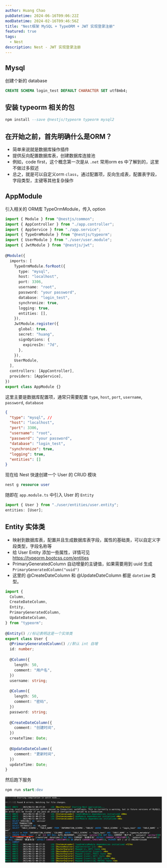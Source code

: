```yaml
---
author: Huang Chao
pubDatetime: 2024-06-16T09:06:22Z
modDatetime: 2024-02-16T09:46:56Z
title: "Nest框架 MySQL + TypeORM + JWT 实现登录注册"
featured: true
tags:
  - Nest
description: Nest - JWT 实现登录注册
---
```


## Mysql

创建个新的 database

```sql
CREATE SCHEMA login_test DEFAULT CHARACTER SET utf8mb4;
```

## 安装 typeorm 相关的包

```sql
npm install --save @nestjs/typeorm typeorm mysql2
```

## 在开始之前，首先明确什么是ORM？

- 简单来说就是数据库操作插件
- 提供反向配置数据库表，创建数据库连接池
- 例如，code first，这个概念第一次是从 `.net` 常用orm es 中了解到的，这里不做过多叙述
- 总之，就是可以自定义orm `class`，通过配置项，反向生成表，配置表字段，字段类型，主键等其他复杂操作

## AppModule

引入相关的 ORM库 TypeOrmModule，传入 option

```ts
import { Module } from "@nestjs/common";
import { AppController } from "./app.controller";
import { AppService } from "./app.service";
import { TypeOrmModule } from "@nestjs/typeorm";
import { UserModule } from "./user/user.module";
import { JwtModule } from "@nestjs/jwt";

@Module({
  imports: [
    TypeOrmModule.forRoot({
      type: "mysql",
      host: "localhost",
      port: 3306,
      username: "root",
      password: "your password",
      database: "login_test",
      synchronize: true,
      logging: true,
      entities: [],
    }),
    JwtModule.register({
      global: true,
      secret: "huang",
      signOptions: {
        expiresIn: "7d",
      },
    }),
    UserModule,
  ],
  controllers: [AppController],
  providers: [AppService],
})
export class AppModule {}
```

这里主要是数据库配置项，通常只需要配置 `type`, `host`, `port`, `username`, `password`, `database`

```json lines
{
  "type": "mysql", //
  "host": "localhost",
  "port": 3306,
  "username": "root",
  "password": "your password",
  "database": "login_test",
  "synchronize": true,
  "logging": true,
  "entities": []
}
```

现在给 Nest 快速创建一个 User 的 CRUD 模块

```sql
nest g resource user
```

随即在 `app.module.ts` 中引入 User 的 `Entity`

```ts
import { User } from "./user/entities/user.entity";
entities: [User];
```

## Entity 实体类

- 映射到数据库表，配置并且生成数据库表字段，属性的基础类，可以自定义字段类型，字段名称等
- 给 User Entity 添加一些属性，详情可见 https://typeorm.bootcss.com/entities
- PrimaryGeneratedColumn 自动增量的主键值，如果需要用到 uuid 生成 `PrimaryGeneratedColumn("uuid")`
- 这里的 @CreateDateColumn 和 @UpdateDateColumn 都是 `datetime` 类型。

```ts
import {
  Column,
  CreateDateColumn,
  Entity,
  PrimaryGeneratedColumn,
  UpdateDateColumn,
} from "typeorm";

@Entity() //标记表明这是一个实体类
export class User {
  @PrimaryGeneratedColumn() //默认 int 自增
  id: number;

  @Column({
    length: 50,
    comment: "用户名",
  })
  username: string;

  @Column({
    length: 50,
    comment: "密码",
  })
  password: string;

  @CreateDateColumn({
    comment: "创建时间",
  })
  createTime: Date;

  @UpdateDateColumn({
    comment: "更新时间",
  })
  updateTime: Date;
}
```

然后跑下服务

```sql
npm run start:dev
```

![0616.png](../../assets/images/0616.png)
